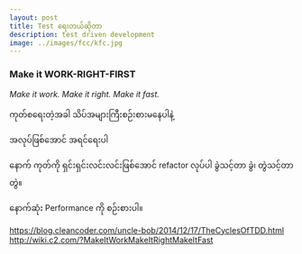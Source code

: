 ```yaml
---
layout: post
title: Test ရေးတယ်ဆိုတာ
description: test driven development
image: ../images/fcc/kfc.jpg
---
```

### Make it WORK-RIGHT-FIRST
_Make it work. Make it right. Make it fast._

ကုတ်စရေးတဲ့အခါ သိပ်အများကြီးစဉ်းစားမနေပါနဲ့

အလုပ်ဖြစ်အောင် အရင်ရေးပါ

နောက် ကုတ်ကို ရှင်းရှင်းလင်းလင်းဖြစ်အောင် refactor လုပ်ပါ
ခွဲသင့်တာ ခွဲ၊ 
တွဲသင့်တာ တွဲ။  

နောက်ဆုံး Performance ကို စဉ်းစားပါ။


https://blog.cleancoder.com/uncle-bob/2014/12/17/TheCyclesOfTDD.html
http://wiki.c2.com/?MakeItWorkMakeItRightMakeItFast
